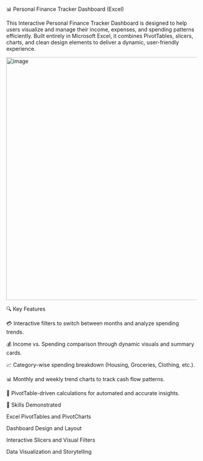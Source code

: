 📊 Personal Finance Tracker Dashboard (Excel)

This Interactive Personal Finance Tracker Dashboard is designed to help users visualize and manage their income, expenses, and spending patterns efficiently. Built entirely in Microsoft Excel, it combines PivotTables, slicers, charts, and clean design elements to deliver a dynamic, user-friendly experience.

<img width="930" height="643" alt="image" src="https://github.com/user-attachments/assets/18207392-713e-430f-a9c6-93eaddbff781" />


🔍 Key Features

💳 Interactive filters to switch between months and analyze spending trends.

💰 Income vs. Spending comparison through dynamic visuals and summary cards.

📈 Category-wise spending breakdown (Housing, Groceries, Clothing, etc.).

📊 Monthly and weekly trend charts to track cash flow patterns.

🧮 PivotTable-driven calculations for automated and accurate insights.

🧠 Skills Demonstrated

Excel PivotTables and PivotCharts

Dashboard Design and Layout

Interactive Slicers and Visual Filters

Data Visualization and Storytelling
